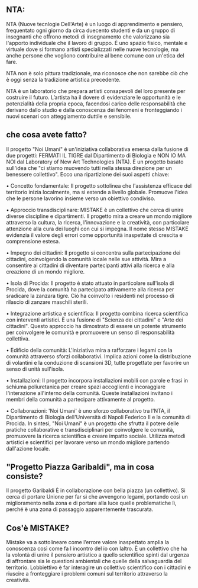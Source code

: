 ## NTA:
NTA (Nuove tecnlogie Dell'Arte) è un luogo di apprendimento e pensiero, frequentato ogni giorno da circa duecento studenti e da un gruppo di insegnanti che offrono metodi di insegnamento che valorizzano sia l'apporto individuale che il lavoro di gruppo. È uno spazio fisico, mentale e virtuale dove si formano artisti specializzati nelle nuove tecnologie, ma anche persone che vogliono contribuire al bene comune con un'etica del fare.

NTA non è solo pittura tradizionale, ma riconosce che non sarebbe ciò che è oggi senza la tradizione artistica precedente.

NTA è un laboratorio che prepara artisti consapevoli del loro presente per costruire il futuro.
L’artista ha il dovere di evidenziare le opportunità e le potenzialità della propria epoca, facendosi carico delle responsabilità che derivano dallo studio e dalla conoscenza dei fenomeni e fronteggiando i nuovi scenari con atteggiamento duttile e sensibile.

## che cosa avete fatto?
Il progetto "Noi Umani" è un'iniziativa collaborativa emersa dalla fusione di due progetti: FERMATI IL TIGRE dal Dipartimento di Biologia e NON IO MA NOI dal Laboratory of New Art Technologies (NTA). È un progetto basato sull'idea che "ci stiamo muovendo tutti nella stessa direzione per un benessere collettivo".
Ecco una ripartizione dei suoi aspetti chiave:

• Concetto fondamentale: Il progetto sottolinea che l'assistenza efficace del territorio inizia localmente, ma si estende a livello globale. Promuove l'idea che le persone lavorino insieme verso un obiettivo condiviso.

• Approccio transdisciplinare: MISTAKE è un collettivo che cerca di unire diverse discipline e dipartimenti. Il progetto mira a creare un mondo migliore attraverso la cultura, la ricerca, l'innovazione e la creatività, con particolare attenzione alla cura dei luoghi con cui si impegna. Il nome stesso MISTAKE evidenzia il valore degli errori come opportunità inaspettate di crescita e comprensione estesa.

• Impegno dei cittadini: Il progetto si concentra sulla partecipazione dei cittadini, coinvolgendo la comunità locale nelle sue attività. Mira a consentire ai cittadini di diventare partecipanti attivi alla ricerca e alla creazione di un mondo migliore.

• Isola di Procida: Il progetto è stato attuato in particolare sull'isola di Procida, dove la comunità ha partecipato attivamente alla ricerca per sradicare la zanzara tigre. Ciò ha coinvolto i residenti nel processo di rilascio di zanzare maschili sterili.

• Integrazione artistica e scientifica: Il progetto combina ricerca scientifica con interventi artistici. È una fusione di "Scienza dei cittadini" e "Arte dei cittadini". Questo approccio ha dimostrato di essere un potente strumento per coinvolgere le comunità e promuovere un senso di responsabilità collettiva.

• Edificio della comunità: L'iniziativa mira a rafforzare i legami con la comunità attraverso sforzi collaborativi. Implica azioni come la distribuzione di volantini e la conduzione di scansioni 3D, tutte progettate per favorire un senso di unità sull'isola.

• Installazioni: Il progetto incorpora installazioni mobili con parole e frasi in schiuma poliuretanica per creare spazi accoglienti e incoraggiare l'interazione all'interno della comunità. Queste installazioni invitano i membri della comunità a partecipare attivamente al progetto.

• Collaborazioni: 'Noi Umani' è uno sforzo collaborativo tra l'NTA, il Dipartimento di Biologia dell'Università di Napoli Federico II e la comunità di Procida.
In sintesi, "Noi Umani" è un progetto che sfrutta il potere delle pratiche collaborative e transdisciplinari per coinvolgere le comunità, promuovere la ricerca scientifica e creare impatto sociale. Utilizza metodi artistici e scientifici per lavorare verso un mondo migliore partendo dall'azione locale.

## "Progetto Piazza Garibaldi", ma in cosa consiste?
Il progetto Garibaldi È in collaborazione con bella piazza (un collettivo). Si cerca di portare Unione per far sì che avvengono legami, portando così un miglioramento nella zona e di portare alla luce quelle problematiche lì, perché è una zona di passaggio apparentemente trascurata.

## Cos'è MISTAKE?
Mistake va a sottolineare come I’errore valore inaspettato amplia la conoscenza così come fa l incontro del io con laltro.
È un collettivo che ha la volontà di unire il pensiero artistico a quello scientifico spinti dal urgenza di affrontare sia le questioni ambientali che quelle della salvaguardia del territorio.
Lobbiettivo è far interagire un collettivo scientifico con i cittadini e riuscire a fronteggiare i problemi
comuni sul territorio attraverso la creatività.

